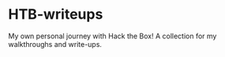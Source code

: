 # HTB-writeups
My own personal journey with Hack the Box! A collection for my walkthroughs and write-ups.

